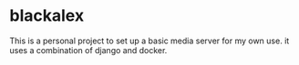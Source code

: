 # blackalex

This is a personal project to set up a basic media server for my own use. it uses a combination of django and docker.  

